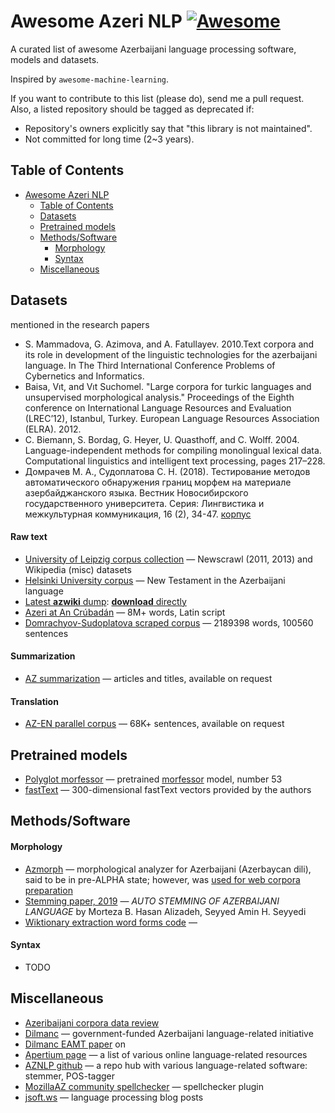 # Awesome Azeri NLP [![Awesome](https://cdn.rawgit.com/sindresorhus/awesome/d7305f38d29fed78fa85652e3a63e154dd8e8829/media/badge.svg)](https://github.com/sindresorhus/awesome)

A curated list of awesome Azerbaijani language processing software, models and datasets.

Inspired by `awesome-machine-learning`.

If you want to contribute to this list (please do), send me a pull request.
Also, a listed repository should be tagged as deprecated if:

* Repository's owners explicitly say that "this library is not maintained".
* Not committed for long time (2~3 years).

## Table of Contents
<!-- MarkdownTOC depth=3 -->
- [Awesome Azeri NLP](#awesome-azeri-nlp)
  - [Table of Contents](#table-of-contents)
  - [Datasets](#data)
  - [Pretrained models](#pretrained-models)
  - [Methods/Software](#software)
      - [Morphology](#morphology-s)
      - [Syntax](#syntax-s)
  - [Miscellaneous](#misc)
<!-- /MarkdownTOC -->

<a name="data"></a>
## Datasets

mentioned in the research papers
* S. Mammadova, G. Azimova, and A. Fatullayev. 2010.Text corpora and its role in development of the linguistic technologies for the azerbaijani language.  In The Third International Conference Problems of Cybernetics and Informatics.
* Baisa, Vıt, and Vıt Suchomel. "Large corpora for turkic languages and unsupervised morphological analysis." Proceedings of the Eighth conference on International Language Resources and Evaluation (LREC’12), Istanbul, Turkey. European Language Resources Association (ELRA). 2012.
* C. Biemann, S. Bordag, G. Heyer, U. Quasthoff, and C. Wolff. 2004. Language-independent  methods  for compiling monolingual lexical data. Computational linguistics and intelligent text processing, pages 217–228.
* Домрачев М. А., Судоплатова С. Н. (2018). Тестирование методов автоматического обнаружения границ морфем на материале азербайджанского языка. Вестник Новосибирского государственного университета. Серия: Лингвистика и межкультурная коммуникация, 16 (2), 34-47. [корпус](https://github.com/svetlana21/Nutch_parser/)

#### Raw text
* [University of Leipzig corpus collection](https://cls.corpora.uni-leipzig.de/en?corpusLanguage=aze#tblselect) — Newscrawl (2011, 2013) and Wikipedia (misc) datasets
* [Helsinki University corpus](http://www.ling.helsinki.fi/uhlcs/readme-all/README-turkic-lgs.html#C21) — New Testament in the Azerbaijani language
* [Latest **azwiki** dump](https://dumps.wikimedia.org/azwiki/latest/): [**download** directly](https://dumps.wikimedia.org/azwiki/latest/azwiki-latest-pages-articles.xml.bz2)
* [Azeri at An Crúbadán](http://crubadan.org/languages/az) — 8M+ words, Latin script
* [Domrachyov-Sudoplatova scraped corpus](https://github.com/svetlana21/Nutch_parser/) — 2189398 words, 100560 sentences

#### Summarization
* [AZ summarization](https://github.com/derintelligence/az-summarization) — articles and titles, available on request

#### Translation
* [AZ-EN parallel corpus](https://github.com/derintelligence/en-az-parallel-corpus)  — 68K+ sentences, available on request

<a name="pretrained-models"></a>
## Pretrained models
* [Polyglot morfessor](https://github.com/aboSamoor/polyglot/blob/master/docs/MorphologicalAnalysis.rst) —  pretrained [morfessor](http://www.cis.hut.fi/cis/projects/morpho/) model, number 53
* [fastText](https://fasttext.cc/docs/en/crawl-vectors.html) — 300-dimensional fastText vectors provided by the authors


<a name="software"></a>
## Methods/Software

#### Morphology <a name="morphology-s"></a>
* [Azmorph](http://wiki.apertium.org/wiki/Azmorph) — morphological analyzer for Azerbaijani (Azerbaycan dili), said to be in pre-ALPHA state; however, was [used for web corpora preparation](https://www.sketchengine.eu/wp-content/uploads/Large_Corpora_for_turkic_2012.pdf)
* [Stemming paper, 2019](https://jpit.az/en/journals/227/) — *AUTO STEMMING OF AZERBAIJANI LANGUAGE* by Morteza B. Hasan Alizadeh, Seyyed Amin H. Seyyedi
* [Wiktionary extraction word forms code](https://github.com/svetlana21/az_morphology) — 

#### Syntax <a name="syntax-s"></a>
* TODO


<a name="misc"></a>
## Miscellaneous
* [Azeribaijani corpora data review](https://www.elibrary.ru/item.asp?id=37146771&) 
* [Dilmanc](http://dilmanc.az/en/project/about)  — government-funded Azerbaijani language-related initiative
* [Dilmanc EAMT paper](http://dilmanc.az/pdf/EAMT-2008-Fatullayev.pdf) on 
* [Apertium page](http://wiki.apertium.org/wiki/Azerbaijani) — a list of various online language-related resources 
* [AZNLP github](https://github.com/aznlp) — a repo hub with various language-related software: stemmer, POS-tagger
* [MozillaAZ community spellchecker](https://github.com/mozillaz/spellchecker) — spellchecker plugin
* [jsoft.ws](https://jsoft.ws/index.php?key=Azerbaijani%20NLP) — language processing blog posts
